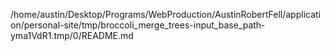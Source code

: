 /home/austin/Desktop/Programs/WebProduction/AustinRobertFell/application/personal-site/tmp/broccoli_merge_trees-input_base_path-yma1VdR1.tmp/0/README.md